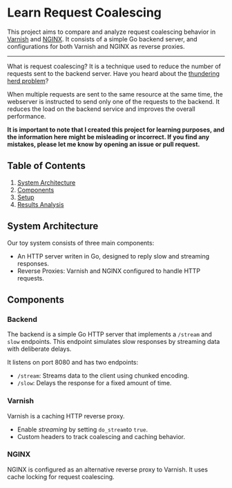 # Learn Request Coalescing

This project aims to compare and analyze request coalescing behavior in [Varnish](https://varnish-cache.org/) and [NGINX](https://nginx.org/). It consists of a simple Go backend server, and configurations for both Varnish and NGINX as reverse proxies.

---

What is request coalescing? It is a technique used to reduce the number of requests sent to the backend server. Have you heard about the [thundering herd problem](https://en.wikipedia.org/wiki/Thundering_herd_problem)?

When multiple requests are sent to the same resource at the same time, the webserver is instructed to send only one of the requests to the backend. It reduces the load on the backend service and improves the overall performance.

**It is important to note that I created this project for learning purposes, and the information here might be misleading or incorrect. If you find any mistakes, please let me know by opening an issue or pull request.**

## Table of Contents

1. [System Architecture](#system-architecture)
2. [Components](#components)
3. [Setup](#setup)
4. [Results Analysis](#results-analysis)

## System Architecture

Our toy system consists of three main components:
* An HTTP server writen in Go, designed to reply slow and streaming responses.
* Reverse Proxies: Varnish and NGINX configured to handle HTTP requests.

## Components

### Backend

The backend is a simple Go HTTP server that implements a `/stream` and `slow` endpoints. This endpoint simulates slow responses by streaming data with deliberate delays.

It listens on port 8080 and has two endpoints:
* `/stream`: Streams data to the client using chunked encoding.
* `/slow`: Delays the response for a fixed amount of time.

### Varnish

Varnish is a caching HTTP reverse proxy.

* Enable *streaming* by setting `do_stream`to `true`.
* Custom headers to track coalescing and caching behavior.

### NGINX

NGINX is configured as an alternative reverse proxy to Varnish. It uses cache locking for request coalescing.
